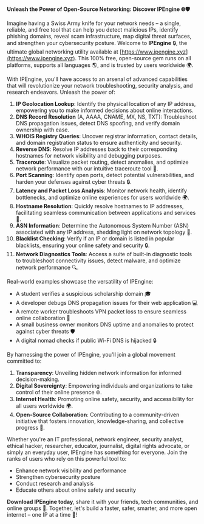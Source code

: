 **Unleash the Power of Open-Source Networking: Discover IPEngine 🌐🛡️**

Imagine having a Swiss Army knife for your network needs – a single, reliable, and free tool that can help you detect malicious IPs, identify phishing domains, reveal scam infrastructure, map digital threat surfaces, and strengthen your cybersecurity posture. Welcome to **IPEngine** 🔒, the ultimate global networking utility available at [https://www.ipengine.xyz](https://www.ipengine.xyz). This 100% free, open-source gem runs on all platforms, supports all languages 🌎, and is trusted by users worldwide 🌍.

With IPEngine, you'll have access to an arsenal of advanced capabilities that will revolutionize your network troubleshooting, security analysis, and research endeavors. Unleash the power of:

1. **IP Geolocation Lookup**: Identify the physical location of any IP address, empowering you to make informed decisions about online interactions.
2. **DNS Record Resolution** (A, AAAA, CNAME, MX, NS, TXT): Troubleshoot DNS propagation issues, detect DNS spoofing, and verify domain ownership with ease.
3. **WHOIS Registry Queries**: Uncover registrar information, contact details, and domain registration status to ensure authenticity and security.
4. **Reverse DNS**: Resolve IP addresses back to their corresponding hostnames for network visibility and debugging purposes.
5. **Traceroute**: Visualize packet routing, detect anomalies, and optimize network performance with our intuitive traceroute tool 📡.
6. **Port Scanning**: Identify open ports, detect potential vulnerabilities, and harden your defenses against cyber threats 🔒.
7. **Latency and Packet Loss Analysis**: Monitor network health, identify bottlenecks, and optimize online experiences for users worldwide 🌍.
8. **Hostname Resolution**: Quickly resolve hostnames to IP addresses, facilitating seamless communication between applications and services 📡.
9. **ASN Information**: Determine the Autonomous System Number (ASN) associated with any IP address, shedding light on network topology 🚀.
10. **Blacklist Checking**: Verify if an IP or domain is listed in popular blacklists, ensuring your online safety and security 🔒.
11. **Network Diagnostics Tools**: Access a suite of built-in diagnostic tools to troubleshoot connectivity issues, detect malware, and optimize network performance 🔍.

Real-world examples showcase the versatility of IPEngine:

* A student verifies a suspicious scholarship domain 🎓
* A developer debugs DNS propagation issues for their web application 💻
* A remote worker troubleshoots VPN packet loss to ensure seamless online collaboration 👥
* A small business owner monitors DNS uptime and anomalies to protect against cyber threats 🛡️
* A digital nomad checks if public Wi-Fi DNS is hijacked 🔒

By harnessing the power of IPEngine, you'll join a global movement committed to:

1. **Transparency**: Unveiling hidden network information for informed decision-making.
2. **Digital Sovereignty**: Empowering individuals and organizations to take control of their online presence 🌐.
3. **Internet Health**: Promoting online safety, security, and accessibility for all users worldwide 🌍.
4. **Open-Source Collaboration**: Contributing to a community-driven initiative that fosters innovation, knowledge-sharing, and collective progress 🔑.

Whether you're an IT professional, network engineer, security analyst, ethical hacker, researcher, educator, journalist, digital rights advocate, or simply an everyday user, IPEngine has something for everyone. Join the ranks of users who rely on this powerful tool to:

* Enhance network visibility and performance
* Strengthen cybersecurity posture
* Conduct research and analysis
* Educate others about online safety and security

**Download IPEngine today**, share it with your friends, tech communities, and online groups 🤝. Together, let's build a faster, safer, smarter, and more open internet – one IP at a time 🔗!